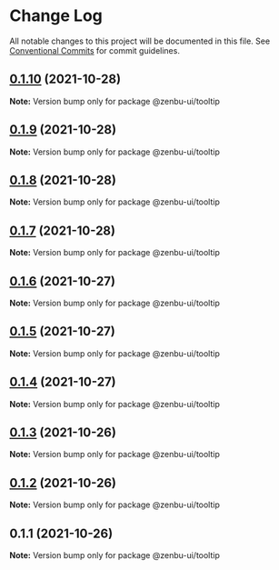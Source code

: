 # Change Log

All notable changes to this project will be documented in this file.
See [Conventional Commits](https://conventionalcommits.org) for commit guidelines.

## [0.1.10](https://github.com/KodepandaID/zenbu-ui/compare/@zenbu-ui/tooltip@0.1.9...@zenbu-ui/tooltip@0.1.10) (2021-10-28)

**Note:** Version bump only for package @zenbu-ui/tooltip





## [0.1.9](https://github.com/KodepandaID/zenbu-ui/compare/@zenbu-ui/tooltip@0.1.8...@zenbu-ui/tooltip@0.1.9) (2021-10-28)

**Note:** Version bump only for package @zenbu-ui/tooltip





## [0.1.8](https://github.com/KodepandaID/zenbu-ui/compare/@zenbu-ui/tooltip@0.1.7...@zenbu-ui/tooltip@0.1.8) (2021-10-28)

**Note:** Version bump only for package @zenbu-ui/tooltip





## [0.1.7](https://github.com/KodepandaID/zenbu-ui/compare/@zenbu-ui/tooltip@0.1.6...@zenbu-ui/tooltip@0.1.7) (2021-10-28)

**Note:** Version bump only for package @zenbu-ui/tooltip





## [0.1.6](https://github.com/KodepandaID/zenbu-ui/compare/@zenbu-ui/tooltip@0.1.5...@zenbu-ui/tooltip@0.1.6) (2021-10-27)

**Note:** Version bump only for package @zenbu-ui/tooltip





## [0.1.5](https://github.com/KodepandaID/zenbu-ui/compare/@zenbu-ui/tooltip@0.1.4...@zenbu-ui/tooltip@0.1.5) (2021-10-27)

**Note:** Version bump only for package @zenbu-ui/tooltip





## [0.1.4](https://github.com/KodepandaID/zenbu-ui/compare/@zenbu-ui/tooltip@0.1.3...@zenbu-ui/tooltip@0.1.4) (2021-10-27)

**Note:** Version bump only for package @zenbu-ui/tooltip





## [0.1.3](https://github.com/KodepandaID/zenbu-ui/compare/@zenbu-ui/tooltip@0.1.2...@zenbu-ui/tooltip@0.1.3) (2021-10-26)

**Note:** Version bump only for package @zenbu-ui/tooltip





## [0.1.2](https://github.com/KodepandaID/zenbu-ui/compare/@zenbu-ui/tooltip@0.1.1...@zenbu-ui/tooltip@0.1.2) (2021-10-26)

**Note:** Version bump only for package @zenbu-ui/tooltip





## 0.1.1 (2021-10-26)

**Note:** Version bump only for package @zenbu-ui/tooltip
